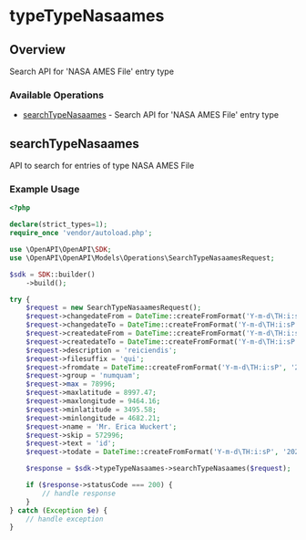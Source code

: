 # typeTypeNasaames

## Overview

Search API for 'NASA AMES File' entry type

### Available Operations

* [searchTypeNasaames](#searchtypenasaames) - Search API for 'NASA AMES File' entry type

## searchTypeNasaames

API to search for entries of type NASA AMES File

### Example Usage

```php
<?php

declare(strict_types=1);
require_once 'vendor/autoload.php';

use \OpenAPI\OpenAPI\SDK;
use \OpenAPI\OpenAPI\Models\Operations\SearchTypeNasaamesRequest;

$sdk = SDK::builder()
    ->build();

try {
    $request = new SearchTypeNasaamesRequest();
    $request->changedateFrom = DateTime::createFromFormat('Y-m-d\TH:i:sP', '2022-03-06T04:50:31.611Z');
    $request->changedateTo = DateTime::createFromFormat('Y-m-d\TH:i:sP', '2022-08-24T06:24:18.561Z');
    $request->createdateFrom = DateTime::createFromFormat('Y-m-d\TH:i:sP', '2022-07-15T07:16:53.819Z');
    $request->createdateTo = DateTime::createFromFormat('Y-m-d\TH:i:sP', '2022-05-23T16:27:54.446Z');
    $request->description = 'reiciendis';
    $request->filesuffix = 'qui';
    $request->fromdate = DateTime::createFromFormat('Y-m-d\TH:i:sP', '2021-06-27T13:27:59.360Z');
    $request->group = 'numquam';
    $request->max = 78996;
    $request->maxlatitude = 8997.47;
    $request->maxlongitude = 9464.16;
    $request->minlatitude = 3495.58;
    $request->minlongitude = 4682.21;
    $request->name = 'Mr. Erica Wuckert';
    $request->skip = 572996;
    $request->text = 'id';
    $request->todate = DateTime::createFromFormat('Y-m-d\TH:i:sP', '2022-09-19T12:52:26.784Z');

    $response = $sdk->typeTypeNasaames->searchTypeNasaames($request);

    if ($response->statusCode === 200) {
        // handle response
    }
} catch (Exception $e) {
    // handle exception
}
```
